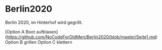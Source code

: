 # Berlin2020

Berlin 2020, im Hinterhof wird gegrillt.

[Option A Boot aufblasen] (https://github.com/NoCodeForOldMen/Berlin2020/blob/master/Seite1.md)
Option B grillen
Option C klettern
